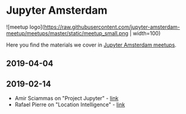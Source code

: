 # Jupyter Amsterdam

![meetup logo](https://raw.githubusercontent.com/jupyter-amsterdam-meetup/meetups/master/static/meetup_small.png | width=100)

Here you find the materials we cover in [Jupyter Amsterdam meetups](https://www.meetup.com/Jupyter-Amsterdam/).

## 2019-04-04

## 2019-02-14

- Amir Sciammas on "Project Jupyter" - [link](https://github.com/amirsciammas/JupyterAmsterdamMeetup)
- Rafael Pierre on "Location Intelligence" - [link](https://github.com/rafaelpierre/JupyterAMS)
